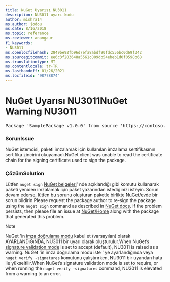 ```yaml
---
title: NuGet Uyarısı NU3011
description: NU3011 uyarı kodu
author: mishra14
ms.author: jodou
ms.date: 8/16/2018
ms.topic: reference
ms.reviewer: anangaur
f1_keywords:
- NU3011
ms.openlocfilehash: 2849be92fb96d7efa8abdf90fdc556bc0d69f342
ms.sourcegitcommit: ee6c3f203648a5561c809db54ebeb1d0f0598b68
ms.translationtype: MT
ms.contentlocale: tr-TR
ms.lasthandoff: 01/26/2021
ms.locfileid: "98778874"
---
```

# <a name="nuget-warning-nu3011"></a><span data-ttu-id="9bf6b-103">NuGet Uyarısı NU3011</span><span class="sxs-lookup"><span data-stu-id="9bf6b-103">NuGet Warning NU3011</span></span>

<pre>Package 'SamplePackage v1.0.0' from source 'https://contoso.com/index.json': The primary signature is invalid.</pre>

### <a name="issue"></a><span data-ttu-id="9bf6b-104">Sorun</span><span class="sxs-lookup"><span data-stu-id="9bf6b-104">Issue</span></span>

<span data-ttu-id="9bf6b-105">NuGet istemcisi, paketi imzalamak için kullanılan imzalama sertifikasının sertifika zincirini okuyamadı.</span><span class="sxs-lookup"><span data-stu-id="9bf6b-105">NuGet client was unable to read the certificate chain for the signing certificate used to sign the package.</span></span>


### <a name="solution"></a><span data-ttu-id="9bf6b-106">Çözüm</span><span class="sxs-lookup"><span data-stu-id="9bf6b-106">Solution</span></span>

<span data-ttu-id="9bf6b-107">Lütfen `nuget sign` [NuGet belgeleri](../../create-packages/sign-a-package.md)' nde açıklandığı gibi komutu kullanarak paketi yeniden imzalamak için paket yazarından istediğinizi isteyin. Sorun devam ederse, lütfen bu sorunu oluşturan paketle birlikte [NuGet/evde](https://github.com/NuGet/Home/issues) bir sorun bildirin.</span><span class="sxs-lookup"><span data-stu-id="9bf6b-107">Please request the package author to re-sign the package using the `nuget sign` command as described in [NuGet docs](../../create-packages/sign-a-package.md). If the problem persists, then please file an issue at [NuGet/Home](https://github.com/NuGet/Home/issues) along with the package that generated this problem.</span></span>


> [!Note]
> <span data-ttu-id="9bf6b-108">NuGet 'in [imza doğrulama modu](../../consume-packages/installing-signed-packages.md#configure-package-signature-requirements) kabul et (varsayılan) olarak AYARLANDıĞıNDA, NU3011 bir uyarı olarak oluşturulur.</span><span class="sxs-lookup"><span data-stu-id="9bf6b-108">When NuGet’s [signature validation mode](../../consume-packages/installing-signed-packages.md#configure-package-signature-requirements) is set to accept (default), NU3011 is raised as a warning.</span></span> <span data-ttu-id="9bf6b-109">NuGet 'in imza doğrulama modu iste ' ye ayarlandığında veya `nuget verify -signatures` komutunu çalıştırırken, NU3011 bir uyarıdan hata ile yükseltilir.</span><span class="sxs-lookup"><span data-stu-id="9bf6b-109">When NuGet’s signature validation mode is set to require, or when running the `nuget verify -signatures` command, NU3011 is elevated from a warning to an error.</span></span> 
